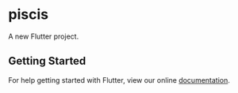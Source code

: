 # piscis

A new Flutter project.

## Getting Started

For help getting started with Flutter, view our online
[documentation](https://flutter.io/).
